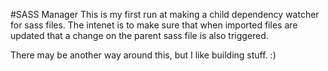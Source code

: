 #SASS Manager
This is my first run at making a child dependency watcher for sass files. The intenet is to make sure that when imported files are updated that a change on the parent sass file is also triggered.

There may be another way around this, but I like building stuff. :)